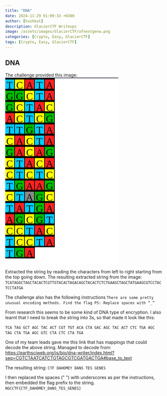 ```yaml
---
title: "DNA"
date: 2024-11-29 01:09:33 +0300
author: [hushkat]
description: GlacierCTF Writeups
image: /assets/images/GlacierCTF/afnextgenw.png
categories: [Crypto, Easy, GlacierCTF]
tags: [Crypto, Easy, GlacierCTF]
---
```

## DNA

The challenge provided this image:
![DNAENCRYPTED](/assets/images/GlacierCTF/DNA.png)

Extracted the string by reading the characters from left to right starting from the top going down. The resulting extracted string from the image: `TCATAGGCTAGCTACACTCGTTGTACACTAGACAGCTACACTCTCTGAAGCTAGCTATGAAGCGTCCTACTCCTATGA`

The challenge also has the following instructions 
`There are some pretty unusual encoding methods. Find the flag PS: Replace spaces with “_”`

From research this seems to be some kind of DNA type of encryption. I also learnt that I need to break the string into 3s, so that made it look like this:

`TCA TAG GCT AGC TAC ACT CGT TGT ACA CTA GAC AGC TAC ACT CTC TGA AGC TAG CTA TGA AGC GTC CTA CTC CTA TGA`

One of my team leads gave me this link that has mappings that could decode the above string. Managed to decode from: https://earthsciweb.org/js/bio/dna-writer/index.html?seq=CGTCTAATCATCTGTAGCGTCGATGACTGA#base_to_text

The resulting string: `CTF DAHOMEY DANS TES GENES`

I then replaced the spaces (" ") with underscores as per the instructions, then embedded the flag prefix to the string.
`NGCCTF{CTF_DAHOMEY_DANS_TES_GENES}`
